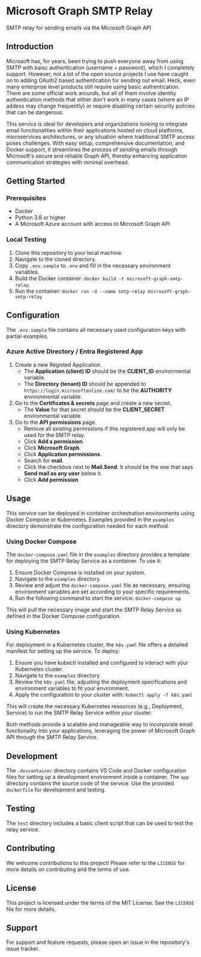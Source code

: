 # Microsoft Graph SMTP Relay
SMTP relay for sending emails via the Microsoft Graph API

## Introduction
Microsoft has, for years, been trying to push everyone away from using SMTP with baisc authentication (username + password), which I completely support. However, not a lot of the open source projects I use have caught on to adding OAuth2 based authentication for sending out email. Heck, even many enterprise level products still require using basic authentication. There are some official work arounds, but all of them involve identity authentication methods that either don't work in many cases (where an IP addess may change frequently) or require disabling certain security policies that can be dangerous.

This service is ideal for developers and organizations looking to integrate email functionalities within their applications hosted on cloud platforms, microservices architectures, or any situation where traditional SMTP access poses challenges. With easy setup, comprehensive documentation, and Docker support, it streamlines the process of sending emails through Microsoft's secure and reliable Graph API, thereby enhancing application communication strategies with minimal overhead.

## Getting Started

### Prerequisites
- Docker
- Python 3.8 or higher
- A Microsoft Azure account with access to Microsoft Graph API

### Local Testing
1. Clone this repository to your local machine.
2. Navigate to the cloned directory.
3. Copy `.env.sample` to `.env` and fill in the necessary environment variables.
4. Build the Docker container: `docker build -t microsoft-graph-smtp-relay`.
5. Run the container: `docker run -d --name smtp-relay microsoft-graph-smtp-relay`

## Configuration
The `.env.sample` file contains all necessary used configuration keys with partial examples.

### Azure Active Directory / Entra Registered App
1. Create a new Registed Application.
    - The **Application (client) ID** should be the **CLIENT_ID** environmental variable.
    - The **Directory (tenant) ID** should be appended to `https://login.microsoftonline.com/` to be the **AUTHORITY** environmental variable.
2. Go to the **Certificates & secrets** page and create a new secret.
    - The **Value** for that secret should be the **CLIENT_SECRET** environmental variable.
3. Go to the **API permissions** page.
    - Remove all existing permissions if this registered app will only be used for the SMTP relay.
    - Click **Add a permission**.
    - Click **Microsoft Graph**.
    - Click **Application permissions**.
    - Search for **mail**.
    - Click the checkbox next to **Mail.Send**. It should be the one that says **Send mail as any user** below it.
    - Click **Add permission**

## Usage

This service can be deployed in container orchestration environments using Docker Compose or Kubernetes. Examples provided in the `examples` directory demonstrate the configuration needed for each method.

### Using Docker Compose

The `docker-compose.yaml` file in the `examples` directory provides a template for deploying the SMTP Relay Service as a container. To use it:

1. Ensure Docker Compose is installed on your system.
2. Navigate to the `examples` directory.
3. Review and adjust the `docker-compose.yaml` file as necessary, ensuring environment variables are set according to your specific requirements.
4. Run the following command to start the service: `docker-compose up`

This will pull the necessary image and start the SMTP Relay Service as defined in the Docker Compose configuration.

### Using Kubernetes

For deployment in a Kubernetes cluster, the `k8s.yaml` file offers a detailed manifest for setting up the service. To deploy:

1. Ensure you have kubectl installed and configured to interact with your Kubernetes cluster.
2. Navigate to the `examples` directory.
3. Review the `k8s.yaml` file, adjusting the deployment specifications and environment variables to fit your environment.
4. Apply the configuration to your cluster with: `kubectl apply -f k8s.yaml`

This will create the necessary Kubernetes resources (e.g., Deployment, Service) to run the SMTP Relay Service within your cluster.

Both methods provide a scalable and manageable way to incorporate email functionality into your applications, leveraging the power of Microsoft Graph API through the SMTP Relay Service.

## Development
The `.devcontainer` directory contains VS Code and Docker configuration files for setting up a development environment inside a container.
The `app` directory contains the source code of the service.
Use the provided `dockerfile` for development and testing.

## Testing
The `test` directory includes a basic client script that can be used to test the relay service.

## Contributing
We welcome contributions to this project! Please refer to the `LICENSE` for more details on contributing and the terms of use.

## License
This project is licensed under the terms of the MIT License. See the `LICENSE` file for more details.

## Support
For support and feature requests, please open an issue in the repository's issue tracker.
